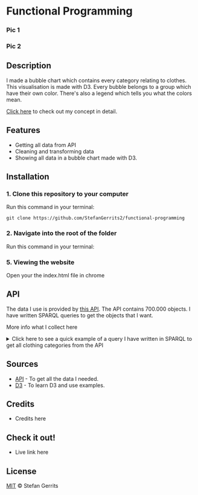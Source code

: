 # Functional Programming

### Pic 1

### Pic 2


## Description

I made a bubble chart which contains every category relating to clothes. This visualisation is made with D3. Every bubble belongs to a group which have their own color. There's also a legend which tells you what the colors mean.

[Click here](https://github.com/StefanGerrits2/functional-programming/wiki/1.2-Concept) to check out my concept in detail.

## Features

* Getting all data from API
* Cleaning and transforming data
* Showing all data in a bubble chart made with D3.

## Installation

### 1. Clone this repository to your computer
Run this command in your terminal:

`git clone https://github.com/StefanGerrits2/functional-programming`
### 2. Navigate into the root of the folder
Run this command in your terminal:

### 5. Viewing the website
Open your the index.html file in chrome

## API

The data I use is provided by [this API](https://data.netwerkdigitaalerfgoed.nl/). The API contains 700.000 objects. I have written SPARQL queries to get the objects that I want. 

More info what I collect here

<details>
<summary>Click here to see a quick example of a query I have written in SPARQL to get all clothing categories from the API</summary>
<br>

    PREFIX rdf: <http://www.w3.org/1999/02/22-rdf-syntax-ns#>
    PREFIX dc: <http://purl.org/dc/elements/1.1/>
    PREFIX dct: <http://purl.org/dc/terms/>
    PREFIX skos: <http://www.w3.org/2004/02/skos/core#>
    PREFIX edm: <http://www.europeana.eu/schemas/edm/>
    PREFIX foaf: <http://xmlns.com/foaf/0.1/>

    SELECT ?categoryName (COUNT(?category) AS ?categoryAmount) ?upperCategory

    WHERE {
    <https://hdl.handle.net/20.500.11840/termmaster2704> skos:narrower* ?category .
    ?category skos:prefLabel ?categoryName .
    ?obj edm:isRelatedTo ?category .
    ?category skos:broader ?categoryGroup .
    ?categoryGroup skos:prefLabel ?upperCategory .
    } 
    LIMIT 100

</details>

## Sources

* [API](https://data.netwerkdigitaalerfgoed.nl/) - To get all the data I needed.
* [D3](https://d3js.org/) - To learn D3 and use examples.

## Credits

* Credits here

## Check it out!

* Live link here

## License

[MIT](https://github.com/StefanGerrits2/Frontend-Applications/blob/master/LICENSE.txt) © Stefan Gerrits